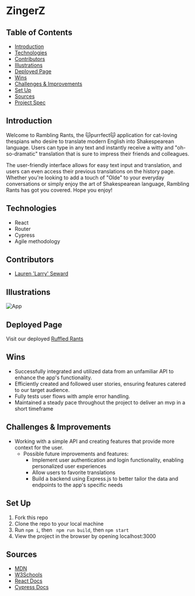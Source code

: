 # ZingerZ

## Table of Contents
  - [Introduction](#Introduction)
  - [Technologies](#Technologies)
  - [Contributors](#Contributors)
  - [Illustrations](#Illustrations)
  - [Deployed Page](#Deployed-Page)
  - [Wins](#Wins)
  - [Challenges & Improvements](#Challenges-&-Improvements)
  - [Set Up](#Set-Up)
  - [Sources](#Sources)
  - [Project Spec](#Project-Spec)

## Introduction
Welcome to Rambling Rants, the 🐱purrfect🐱 application for cat-loving thespians who desire to translate modern English into Shakespearean language. Users can type in any text and instantly receive a witty and "oh-so-dramatic" translation that is sure to impress their friends and colleagues.

The user-friendly interface allows for easy text input and translation, and users can even access their previous translations on the history page. Whether you're looking to add a touch of "Olde" to your everyday conversations or simply enjoy the art of Shakespearean language, Rambling Rants has got you covered. Hope you enjoy! 


## Technologies
  - React
  - Router
  - Cypress
  - Agile methodology

## Contributors
  - [Lauren 'Larry' Seward](https://github.com/LSeward0421)

## Illustrations 
![App](https://media.giphy.com/media/wd9gSKObg7Nfgr4sSo/giphy.gif)  

## Deployed Page

Visit our deployed [Ruffled Rants](http://localhost:3000/ruffled-rants/)

## Wins
- Successfully integrated and utilized data from an unfamiliar API to enhance the app's functionality.
- Efficiently created and followed user stories, ensuring features catered to our target audience.
- Fully tests user flows with ample error handling.
- Maintained a steady pace throughout the project to deliver an mvp in a short timeframe

## Challenges & Improvements
- Working with a simple API and creating features that provide more context for the user. 
  - Possible future improvements and features:
    - Implement user authentication and login functionality, enabling personalized user experiences
    - Allow users to favorite translations
    - Build a backend using Express.js to better tailor the data and endpoints to the app's specific needs

## Set Up

1. Fork this repo  
2. Clone the repo to your local machine   
3. Run `npm i`, then ` npm run build`, then `npm start`
4. View the project in the browser by opening localhost:3000

## Sources
  - [MDN](http://developer.mozilla.org/en-US/)
  - [W3Schools](https://www.w3schools.com/)
  - [React Docs](https://reactjs.org/docs/getting-started.html)
  - [Cypress Docs](https://docs.cypress.io/guides/overview/why-cypress.html)
